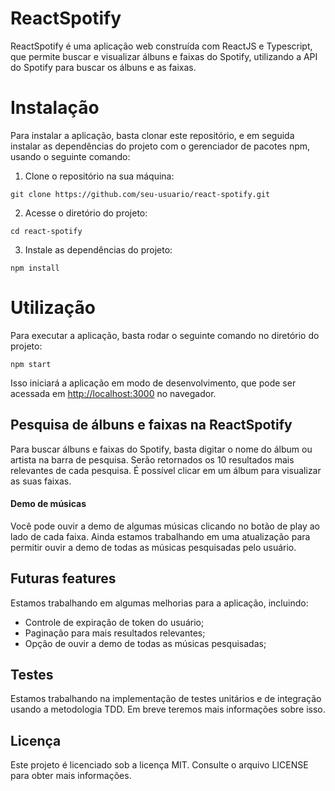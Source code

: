 # ReactSpotify

ReactSpotify é uma aplicação web construída com ReactJS e Typescript, que permite buscar e visualizar álbuns e faixas do Spotify, utilizando a API do Spotify para buscar os álbuns e as faixas.

# Instalação
Para instalar a aplicação, basta clonar este repositório, e em seguida instalar as dependências do projeto com o gerenciador de pacotes npm, usando o seguinte comando:

1. Clone o repositório  na sua máquina:


``` copy
git clone https://github.com/seu-usuario/react-spotify.git
```

2. Acesse o diretório do projeto:

```
cd react-spotify
```

3. Instale as dependências do projeto:

```
npm install
```
# Utilização
Para executar a aplicação, basta rodar o seguinte comando no diretório do projeto:

```
npm start
```

Isso iniciará a aplicação em modo de desenvolvimento, que pode ser acessada em <http://localhost:3000> no navegador.

## Pesquisa de álbuns e faixas na **ReactSpotify**

Para buscar álbuns e faixas do Spotify, basta digitar o nome do álbum ou artista na barra de pesquisa. Serão retornados os 10 resultados mais relevantes de cada pesquisa. É possível clicar em um álbum para visualizar as suas faixas.

#### Demo de músicas
Você pode ouvir a demo de algumas músicas clicando no botão de play ao lado de cada faixa. Ainda estamos trabalhando em uma atualização para permitir ouvir a demo de todas as músicas pesquisadas pelo usuário.

## Futuras features
 Estamos trabalhando em algumas melhorias para a aplicação, incluindo:
 
 * Controle de expiração de token do usuário;
 * Paginação para mais resultados relevantes;
 * Opção de ouvir a demo de todas as músicas pesquisadas;

## Testes
Estamos trabalhando na implementação de testes unitários e de integração usando a metodologia TDD. 
Em breve teremos mais informações sobre isso.


## Licença
Este projeto é licenciado sob a licença MIT. Consulte o arquivo LICENSE para obter mais informações.

